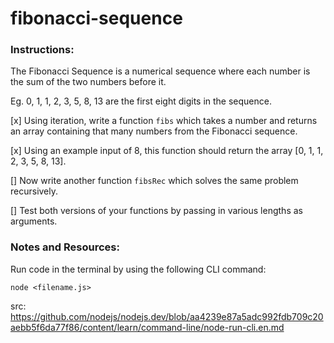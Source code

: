 # fibonacci-sequence

### Instructions:

The Fibonacci Sequence is a numerical sequence where each number is the sum of the two numbers before it.

Eg. 0, 1, 1, 2, 3, 5, 8, 13 are the first eight digits in the sequence.

[x] Using iteration, write a function `fibs` which takes a number and returns an array containing that many numbers from the Fibonacci sequence.

[x] Using an example input of 8, this function should return the array [0, 1, 1, 2, 3, 5, 8, 13].

[] Now write another function `fibsRec` which solves the same problem recursively.

[] Test both versions of your functions by passing in various lengths as arguments.

### Notes and Resources:

Run code in the terminal by using the following CLI command:

`node <filename.js>`

src: https://github.com/nodejs/nodejs.dev/blob/aa4239e87a5adc992fdb709c20aebb5f6da77f86/content/learn/command-line/node-run-cli.en.md
